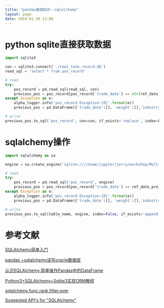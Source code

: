 ```yaml
---
title: "pandas基础知识--sqlalchemy"
layout: page
date: 2019-01-30 13:00
---
```


# python sqlite直接获取数据
```python
import sqlite3

con = sqlite3.connect('./real_tune_record.db')
read_sql = 'select * from pos_record'

# read
try:
    pos_record = pd.read_sql(read_sql, con)
    previous_pos = pos_record[pos_record['trade_date'] == str(ref_date_pre)]
except Exception as e:
    alpha_logger.info('pos_record Exception:{0}'.format(e))
    previous_pos = pd.DataFrame({'trade_date':[], 'weight':[],'industry':[], 'er':[],'code':[]})

# write
previous_pos.to_sql('pos_record', con=con, if_exists='replace', index=False)
```

# sqlalchemy操作
```python
import sqlalchemy as sa

engine = sa.create_engine('sqlite:////home/jupyter/jerry/workshop/MultiFactors/src/stacking/notebooks/real_tune_record.db')

# read
try:
    pos_record = pd.read_sql('pos_record', engine)
    previous_pos = pos_record[pos_record['trade_date'] == ref_date_pre]
except Exception as e:
    alpha_logger.info('pos_record Exception:{0}'.format(e))
    previous_pos = pd.DataFrame({'trade_date':[], 'weight':[],'industry':[], 'er':[],'code':[]})

# write
previous_pos.to_sql(table_name, engine, index=False, if_exists='append', chunksize=100)
```




# 参考文献
[SQLAlchemy简单入门](https://www.jianshu.com/p/264ceec89652)

[pandas +sqlalchemy读写oracle数据库](https://blog.csdn.net/walking_visitor/article/details/84023393)

[认识SQLAlchemy,简单操作Pandas中的DataFrame](https://blog.csdn.net/shu15121856/article/details/84032793)

[Python3+SQLAlchemy+Sqlite3实现ORM教程](https://www.cnblogs.com/lsdb/p/9835894.html)

[sqlalchemy.func.rank.filter.over](https://programtalk.com/python-examples/sqlalchemy.func.rank.filter.over/)

[Suggested API's for "SQLAlchemy"](https://programtalk.com/python-examples/SQLAlchemy/)
